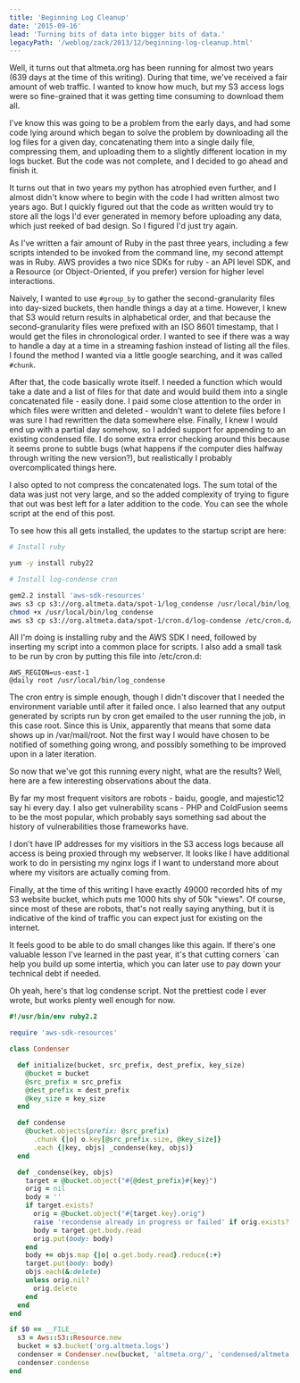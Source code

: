 ```yaml
---
title: 'Beginning Log Cleanup'
date: '2015-09-16'
lead: 'Turning bits of data into bigger bits of data.'
legacyPath: '/weblog/zack/2013/12/beginning-log-cleanup.html'
---
```


Well, it turns out that altmeta.org has been running for almost two years (639
days at the time of this writing). During that time, we've received a fair
amount of web traffic. I wanted to know how much, but my S3 access logs were so
fine-grained that it was getting time consuming to download them all.

I've know this was going to be a problem from the early days, and had some code
lying around which began to solve the problem by downloading all the log files
for a given day, concatenating them into a single daily file, compressing them,
and uploading them to a slightly different location in my logs bucket. But the
code was not complete, and I decided to go ahead and finish it.

It turns out that in two years my python has atrophied even further, and I
almost didn't know where to begin with the code I had written almost two years
ago. But I quickly figured out that the code as written would try to store all
the logs I'd ever generated in memory before uploading any data, which just
reeked of bad design. So I figured I'd just try again.

As I've written a fair amount of Ruby in the past three years, including a few
scripts intended to be invoked from the command line, my second attempt was in
Ruby. AWS provides a two nice SDKs for ruby - an API level SDK, and a Resource
(or Object-Oriented, if you prefer) version for higher level interactions.

Naively, I wanted to use `#group_by` to gather the second-granularity files into
day-sized buckets, then handle things a day at a time. However, I knew that S3
would return results in alphabetical order, and that because the
second-granularity files were prefixed with an ISO 8601 timestamp, that I would
get the files in chronological order. I wanted to see if there was a way to
handle a day at a time in a streaming fashion instead of listing all the files.
I found the method I wanted via a little google searching, and it was called
`#chunk`.

After that, the code basically wrote itself. I needed a function which would
take a date and a list of files for that date and would build them into a single
concatenated file - easily done. I paid some close attention to the order in
which files were written and deleted - wouldn't want to delete files before I
was sure I had rewritten the data somewhere else. Finally, I knew I would end up
with a partial day somehow, so I added support for appending to an existing
condensed file. I do some extra error checking around this because it seems
prone to subtle bugs (what happens if the computer dies halfway through writing
the new version?), but realistically I probably overcomplicated things here.

I also opted to not compress the concatenated logs. The sum total of the data
was just not very large, and so the added complexity of trying to figure that
out was best left for a later addition to the code. You can see the whole script
at the end of this post.

To see how this all gets installed, the updates to the startup script are here:

```sh
# Install ruby

yum -y install ruby22

# Install log-condense cron

gem2.2 install 'aws-sdk-resources'
aws s3 cp s3://org.altmeta.data/spot-1/log_condense /usr/local/bin/log_condense
chmod +x /usr/local/bin/log_condense
aws s3 cp s3://org.altmeta.data/spot-1/cron.d/log-condense /etc/cron.d/log-condense
```

All I'm doing is installing ruby and the AWS SDK I need, followed by inserting
my script into a common place for scripts. I also add a small task to be run by
cron by putting this file into /etc/cron.d:

```crontab
AWS_REGION=us-east-1
@daily root /usr/local/bin/log_condense
```

The cron entry is simple enough, though I didn't discover that I needed the
environment variable until after it failed once. I also learned that any output
generated by scripts run by cron get emailed to the user running the job, in
this case root. Since this is Unix, apparently that means that some data shows
up in /var/mail/root. Not the first way I would have chosen to be notified of
something going wrong, and possibly something to be improved upon in a later
iteration.

So now that we've got this running every night, what are the results? Well, here
are a few interesting observations about the data.

By far my most frequent visitors are robots - baidu, google, and majestic12 say
hi every day. I also get vulnerability scans - PHP and ColdFusion seems to be
the most popular, which probably says something sad about the history of
vulnerabilities those frameworks have.

I don't have IP addresses for my visitiors in the S3 access logs because all
access is being proxied through my webserver. It looks like I have additional
work to do in persisting my nginx logs if I want to understand more about where
my visitors are actually coming from.

Finally, at the time of this writing I have exactly 49000 recorded hits of my S3
website bucket, which puts me 1000 hits shy of 50k "views". Of course, since
most of these are robots, that's not really saying anything, but it is
indicative of the kind of traffic you can expect just for existing on the
internet.

It feels good to be able to do small changes like this again. If there's one
valuable lesson I've learned in the past year, it's that cutting corners `can
help you build up some intertia, which you can later use to pay down your
technical debt if needed.

Oh yeah, here's that log condense script. Not the prettiest code I ever wrote,
but works plenty well enough for now.

```ruby
#!/usr/bin/env ruby2.2

require 'aws-sdk-resources'

class Condenser

  def initialize(bucket, src_prefix, dest_prefix, key_size)
    @bucket = bucket
    @src_prefix = src_prefix
    @dest_prefix = dest_prefix
    @key_size = key_size
  end

  def condense
    @bucket.objects(prefix: @src_prefix)
      .chunk {|o| o.key[@src_prefix.size, @key_size]}
      .each {|key, objs| _condense(key, objs)}
  end

  def _condense(key, objs)
    target = @bucket.object("#{@dest_prefix}#{key}")
    orig = nil
    body = ''
    if target.exists?
      orig = @bucket.object("#{target.key}.orig")
      raise 'recondense already in progress or failed' if orig.exists?
      body = target.get.body.read
      orig.put(body: body)
    end
    body += objs.map {|o| o.get.body.read}.reduce(:+)
    target.put(body: body)
    objs.each(&:delete)
    unless orig.nil?
      orig.delete
    end
  end
end

if $0 == __FILE__
  s3 = Aws::S3::Resource.new
  bucket = s3.bucket('org.altmeta.logs')
  condenser = Condenser.new(bucket, 'altmeta.org/', 'condensed/altmeta.org/', 10)
  condenser.condense
end
```
